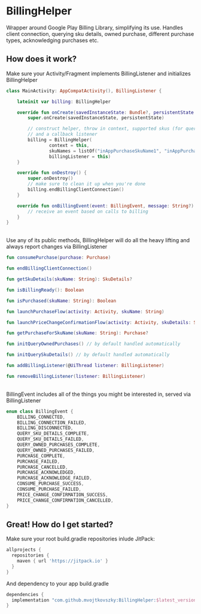 # BillingHelper
Wrapper around Google Play Billing Library, simplifying its use. 
Handles client connection, querying sku details, owned purchase, different purchase types, acknowledging purchases etc.

## How does it work?
Make sure your Activity/Fragment implements BillingListener and initializes BillingHelper
``` kotlin
class MainActivity: AppCompatActivity(), BillingListener {

    lateinit var billing: BillingHelper

    override fun onCreate(savedInstanceState: Bundle?, persistentState: PersistableBundle?) {
        super.onCreate(savedInstanceState, persistentState)

        // construct helper, throw in context, supported skus (for query puproses)
        // and a callback listener
        billing = BillingHelper(
                context = this, 
                skuNames = listOf("inAppPurchaseSkuName1", "inAppPurchaseSkuName2", "subscriptionSkuName")
                billingListener = this)
    }

    override fun onDestroy() {
        super.onDestroy()
        // make sure to clean it up when you're done
        billing.endBillingClientConnection()
    }

    override fun onBillingEvent(event: BillingEvent, message: String?) {
        // receive an event based on calls to billing
    }
}
```

<br/>Use any of its public methods, BillingHelper will do all the heavy lifting and always report changes via BillingListener
``` kotlin
fun consumePurchase(purchase: Purchase)

fun endBillingClientConnection()

fun getSkuDetails(skuName: String): SkuDetails?

fun isBillingReady(): Boolean

fun isPurchased(skuName: String): Boolean

fun launchPurchaseFlow(activity: Activity, skuName: String)

fun launchPriceChangeConfirmationFlow(activity: Activity, skuDetails: SkuDetails)

fun getPurchaseForSkuName(skuName: String): Purchase?

fun initQueryOwnedPurchases() // by default handled automatically 

fun initQuerySkuDetails() // by default handled automatically 

fun addBillingListener(@UiThread listener: BillingListener)

fun removeBillingListener(listener: BillingListener)
```

<br/>BillingEvent includes all of the things you might be interested in, served via BillingListener 
``` kotlin
enum class BillingEvent {
    BILLING_CONNECTED,
    BILLING_CONNECTION_FAILED,
    BILLING_DISCONNECTED,
    QUERY_SKU_DETAILS_COMPLETE,
    QUERY_SKU_DETAILS_FAILED,
    QUERY_OWNED_PURCHASES_COMPLETE,
    QUERY_OWNED_PURCHASES_FAILED,
    PURCHASE_COMPLETE,
    PURCHASE_FAILED,
    PURCHASE_CANCELLED,
    PURCHASE_ACKNOWLEDGED,
    PURCHASE_ACKNOWLEDGE_FAILED,
    CONSUME_PURCHASE_SUCCESS,
    CONSUME_PURCHASE_FAILED,
    PRICE_CHANGE_CONFIRMATION_SUCCESS,
    PRICE_CHANGE_CONFIRMATION_CANCELLED,
}
```

## Great! How do I get started?
Make sure your root build.gradle repositories inlude JitPack:
``` gradle
allprojects {
  repositories {
    maven { url 'https://jitpack.io' }
  }
}
```

And dependency to your app build.gradle
``` gradle
dependencies {
  implementation "com.github.mvojtkovszky:BillingHelper:$latest_version"
}
```
